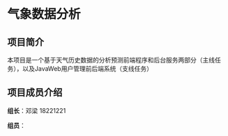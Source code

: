 # 气象数据分析

## 项目简介

本项目是一个基于天气历史数据的分析预测前端程序和后台服务两部分（主线任务），以及JavaWeb用户管理前后端系统（支线任务）

## 项目成员介绍

**组长**：邓梁 18221221

**组员**：





